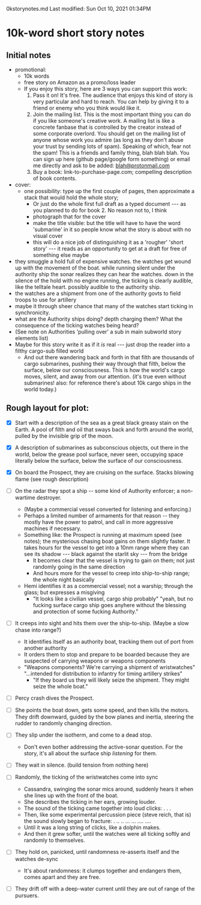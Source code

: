 0kstorynotes.md
Last modified: Sun Oct 10, 2021  01:34PM


# 10k-word short story notes

## Initial notes
* promotional:
	* 10k words
	* free story on Amazon as a promo/loss leader
	* If you enjoy this story, here are 3 ways you can support this work:
		1. Pass it on! It's free. The audience that enjoys this kind of story is very particular and hard to reach. You can help by giving it to a friend or enemy who you think would like it.
		2. Join the mailing list. This is the most important thing you can do if you like someone's creative work. A mailing list is like a concrete fanbase that is controlled by the creator instead of some corporate overlord. You should get on the mailing list of anyone whose work you admire (as long as they don't abuse your trust by sending lots of spam). Speaking of which, fear not the spam! This is a friends and family thing, blah blah blah. You can sign up here (github page/google form something) or email me directly and ask to be added: blah@protonmail.com
		3. Buy a book: link-to-purchase-page.com; compelling description of book contents.
* cover:
	* one possibility: type up the first couple of pages, then approximate a stack that would hold the whole story;
		* Or just do the whole first full draft as a typed document --- as you planned to do for book 2. No reason not to, I think
		* photograph that for the cover
		* make the title visible: but the title will have to have the word 'submarine' in it so people know what the story is about with no visual cover
		* this will do a nice job of distinguishing it as a 'rougher' 'short story' --- it reads as an opportunity to get at a draft for free of something else maybe
* they smuggle a hold full of expensive watches. the watches get wound up with the movement of the boat. while running silent under the authority ship the sonar realizes they can hear the watches. down in the silence of the hold with no engine running, the ticking is clearly audible, like the telltale heart. possibly audible to the authority ship.
* the watches are a shipment from one of the authority govts to field troops to use for artillery 
* maybe it through sheer chance that many of the watches start ticking in synchronicity.
* what are the Authority ships doing? depth charging them? What the consequence of the ticking watches being heard?
* (See note on Authorities 'pulling over' a sub in main subworld story elements list)
* Maybe for this story write it as if it _is_ real --- just drop the reader into a filthy cargo-sub filled world
	* And out there wandering back and forth in that filth are thousands of cargo submarines, pushing their way through that filth, below the surface, below our consciousness. This is how the world's cargo moves, silent, and away from our attention. (it's true even without submarines! also: for reference there's about 10k cargo ships in the world today.) 


## Rough layout for plot:
* [X] Start with a description of the sea as a great black greasy stain on the Earth. A pool of filth and oil that sways back and forth around the world, pulled by the invisible grip of the moon.
* [X] A description of submarines as subconscious objects, out there in the world, below the grease pool surface, never seen, occupying space literally below the surface, below the surface of our consciousness.
* [X] On board the Prospect, they are cruising on the surface. Stacks blowing flame (see rough description)
* [ ] On the radar they spot a ship -- some kind of Authority enforcer; a non-wartime destroyer.
	* (Maybe a commercial vessel converted for listening and enforcing.)
	* Perhaps a limited number of armaments for that reason -- they mostly have the power to patrol, and call in more aggressive machines if necessary.
	* Something like: the Prospect is running at maximum speed (see notes); the mysterious chasing boat gains on them slightly faster. It takes hours for the vessel to get into a 10nm range where they can see its shadow --- black against the starlit sky --- from the bridge
		* It becomes clear that the vessel is trying to gain on them; not just randomly going in the same direction
		* And hours more for the vessel to creep into ship-to-ship range; the whole night basically 
	* Hemi identifies it as a commercial vessel; not a warship; through the glass; but expresses a misgiving
		* "It looks like a civilian vessel, cargo ship probably" "yeah, but no fucking surface cargo ship goes anyhere without the blessing and protection of some fucking Authority." 
* [ ] It creeps into sight and hits them over the ship-to-ship. (Maybe a slow chase into range?)
	* It identifies itself as an authority boat, tracking them out of port from another authority
	* It orders them to stop and prepare to be boarded because they are suspected of carrying weapons or weapons components
	* "Weapons components? We're carrying a shipment of wristwatches" "...intended for distribution to infantry for timing artillery strikes"
		* "If they board us they will likely seize the shipment. They might seize the whole boat."
* [ ] Percy crash dives the Prospect.
* [ ] She points the boat down, gets some speed, and then kills the motors. They drift downward, guided by the bow planes and inertia, steering the rudder to randomly changing direction.
* [ ] They slip under the isotherm, and come to a dead stop.
	* Don't even bother addressing the active-sonar question. For the story, it's all about the surface ship _listening_ for them. 
* [ ] They wait in silence. (build tension from nothing here)
* [ ] Randomly, the ticking of the wristwatches come into sync
	* Cassandra, swinging the sonar mics around, suddenly hears it when she lines up with the front of the boat.
	* She describes the ticking in her ears, growing louder.
	* The sound of the ticking came together into loud clicks:
		.
		.
		.
	* Then, like some experimental percussion piece (steve reich, that is) the sound slowly began to fracture:
	  	.
		..
		..
		...
		...
		....
		....
	* Until it was a long string of clicks, like a dolphin makes.
	* And then it grew softer, until the watches were all ticking softly and randomly to themselves.
* [ ] They hold on, panicked, until randomness re-asserts itself and the watches de-sync
	* It's about randomness: it clumps together and endangers them, comes apart and they are free. 
* [ ] They drift off with a deep-water current until they are out of range of the pursuers.



